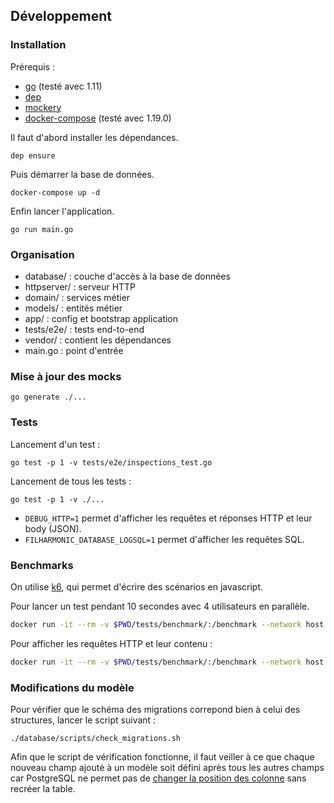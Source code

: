 ## Développement

### Installation

Prérequis :
- [go](https://golang.org/) (testé avec 1.11)
- [dep](https://github.com/golang/dep)
- [mockery](https://github.com/vektra/mockery)
- [docker-compose](https://docs.docker.com/compose/install/) (testé avec 1.19.0)

Il faut d'abord installer les dépendances.
```
dep ensure
```

Puis démarrer la base de données.
```
docker-compose up -d
```

Enfin lancer l'application.
```
go run main.go
```

### Organisation

- database/ : couche d'accès à la base de données
- httpserver/ : serveur HTTP
- domain/ : services métier
- models/ : entités métier
- app/ : config et bootstrap application
- tests/e2e/ : tests end-to-end
- vendor/ : contient les dépendances
- main.go : point d'entrée


### Mise à jour des mocks

```
go generate ./...
```

### Tests

Lancement d'un test :
```
go test -p 1 -v tests/e2e/inspections_test.go
```

Lancement de tous les tests :
```
go test -p 1 -v ./...
```

- `DEBUG_HTTP=1` permet d'afficher les requêtes et réponses HTTP et leur body (JSON).
- `FILHARMONIC_DATABASE_LOGSQL=1` permet d'afficher les requêtes SQL.


### Benchmarks

On utilise [k6](https://k6.io/), qui permet d'écrire des scénarios en javascript.

Pour lancer un test pendant 10 secondes avec 4 utilisateurs en parallèle.
```sh
docker run -it --rm -v $PWD/tests/benchmark/:/benchmark --network host loadimpact/k6 run -u 4 -d 10s /benchmark/creation_inspection.js
```

Pour afficher les requêtes HTTP et leur contenu :
```sh
docker run -it --rm -v $PWD/tests/benchmark/:/benchmark --network host loadimpact/k6 run --http-debug=full /benchmark/creation_inspection.js
```


### Modifications du modèle

Pour vérifier que le schéma des migrations correpond bien à celui des structures, lancer le script suivant :
```
./database/scripts/check_migrations.sh
```

Afin que le script de vérification fonctionne, il faut veiller à ce que chaque nouveau champ ajouté à un modèle soit défini après tous les autres champs car PostgreSQL ne permet pas de [changer la position des colonne](https://wiki.postgresql.org/wiki/Alter_column_position) sans recréer la table.
